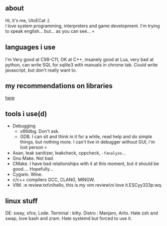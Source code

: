 ## about
Hi, it's me, UtoECat :)    
I love system programming, interpreters and game development.
I'm trying to speak english... but... as you can see... 💀
## languages i use
I'm Very good at C99-C11, OK at C++, insanely good at Lua, very bad at python, can write SQL for sqlite3 with manuals in chrome tab. Could write javascript, but don't really want to.
## my recommendations on libraries
[here](recommend.md)
## tools i use(d)
- Debugging
  - x86dbg. Don't ask. 
  - GDB. I can sit and think in it for a while, read help and do simple things, but nothing more. I can't live in debugger without GUI, i'm lost person 💀
- Asan, leak sanitizer, leakcheck, cppcheck, `-fanalyze`... 
- Gnu Make. Not bad.
- CMake. I have bad relationships with it at this moment, but it should be good.... Hopefully...
- Cygwin. Wine.
- c/c++ compilers GCC, CLANG, MINGW.
- VIM. :e review.txt\nihello, this is my vim review\ni love it.ESCyy333p:wq. 

## linux stuff
DE: sway, xfce, Lxde. Terminal : kitty. Distro : Manjaro, Aritx. Hate zsh and swap, love bash and zram. Hate systemd but forced to use it.
